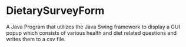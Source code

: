 # DietarySurveyForm
A Java Program that utilizes the Java Swing framework to display a GUI popup which consists of various health and diet related questions and writes them to a csv file.
